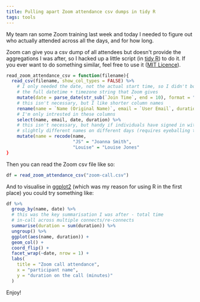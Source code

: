 ```yaml
---
title: Pulling apart Zoom attendance csv dumps in tidy R
tags: tools
---
```


My team ran some Zoom training last week and today I needed to figure out who
actually attended across all the days, and for how long.

Zoom can give you a csv dump of all attendees but doesn't provide the
aggregations I was after, so I hacked up a little script (in [tidy
R](https://www.tidyverse.org)) to do it. If you ever want to do something
similar, feel free to use it ([MIT Licence](https://mit-license.org)).

```R
read_zoom_attendance_csv = function(filename){
  read_csv(filename, show_col_types = FALSE) %>%
    # I only needed the date, not the actual start time, so I didn't bother parsing
    # the full datetime + timezone string that Zoom gives
    mutate(date = parse_date(str_sub(`Join Time`, end = 10), format = "%m/%d/%Y")) %>%
    # this isn't necessary, but I like shorter column names
    rename(name = `Name (Original Name)`, email = `User Email`, duration = `Duration (Minutes)` ) %>%
    # I'm only intrested in these columns
    select(name, email, date, duration) %>%
    # this isn't necessary, but handy if individuals have signed in with
    # slightly different names on different days (requires eyeballing the data)
    mutate(name = recode(name,
                         "JS" = "Joanna Smith",
                         "Louise" = "Louise Jones"
}
```

Then you can read the Zoom csv file like so:

```R
df = read_zoom_attendance_csv("zoom-call.csv")
```

And to visualise in [ggplot2](https://ggplot2.tidyverse.org) (which was my
reason for using R in the first place) you could try something like:

```R
df %>%
  group_by(name, date) %>%
  # this was the key summarisation I was after - total time 
  # in-call across multiple connects/re-connects
  summarise(duration = sum(duration)) %>%
  ungroup() %>%
  ggplot(aes(name, duration)) +
  geom_col() +
  coord_flip() +
  facet_wrap(~date, nrow = 1) +
  labs(
    title = "Zoom call attendance",
    x = "participant name",
    y = "duration on the call (minutes)"
  )
```

Enjoy!
